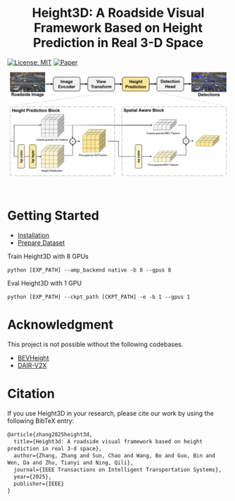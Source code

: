 <p align="center">

  <h1 align="center">Height3D: A Roadside Visual Framework Based on Height Prediction in Real 3-D Space</h1>
  
  </p>

[![License: MIT](https://img.shields.io/badge/License-MIT-yellow.svg)](https://opensource.org/licenses/MIT)
[![Paper](https://img.shields.io/badge/Paper-TITS-00629b.svg)](https://ieeexplore.ieee.org/document/11005676)

<p align="center">
<img src="docs/assets/height3d_fig3.png" width="800" alt="" class="img-responsive">
</p>
<p align="center">
<img src="docs/assets/height3d_fig8.png" width="800" alt="" class="img-responsive">
</p>

# Getting Started

- [Installation](docs/install.md)
- [Prepare Dataset](docs/prepare_dataset.md)

Train Height3D with 8 GPUs
```
python [EXP_PATH] --amp_backend native -b 8 --gpus 8
```
Eval Height3D with 1 GPU
```
python [EXP_PATH] --ckpt_path [CKPT_PATH] -e -b 1 --gpus 1
```

# Acknowledgment
This project is not possible without the following codebases.
* [BEVHeight](https://github.com/ADLab-AutoDrive/BEVHeight)
* [DAIR-V2X](https://github.com/AIR-THU/DAIR-V2X)

# Citation
If you use Height3D in your research, please cite our work by using the following BibTeX entry:
```
@article{zhang2025height3d,
  title={Height3d: A roadside visual framework based on height prediction in real 3-d space},
  author={Zhang, Zhang and Sun, Chao and Wang, Bo and Guo, Bin and Wen, Da and Zhu, Tianyi and Ning, Qili},
  journal={IEEE Transactions on Intelligent Transportation Systems},
  year={2025},
  publisher={IEEE}
}
```
